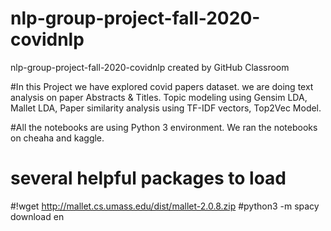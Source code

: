 # nlp-group-project-fall-2020-covidnlp
nlp-group-project-fall-2020-covidnlp created by GitHub Classroom

#In this Project we have explored covid papers dataset. we are doing text analysis on paper Abstracts & Titles. 
Topic modeling using Gensim LDA, Mallet LDA, Paper similarity analysis using TF-IDF vectors, Top2Vec Model.

#All the notebooks are using Python 3 environment.
We ran the notebooks on cheaha and kaggle.
# several helpful packages to load
#!wget http://mallet.cs.umass.edu/dist/mallet-2.0.8.zip
#python3 -m spacy download en

